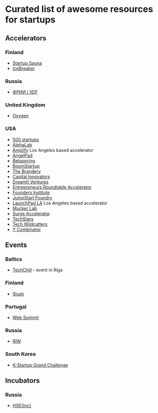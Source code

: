 # Curated list of awesome resources for startups

## Accelerators

### Finland

* [Startup Sauna](http://startupsauna.com)
* [IceBreaker](https://icebreaker.vc)

### Russia

* [ФРИИ / IIDF](http://www.iidf.ru/)

### United Kingdom

* [Oxygen](http://www.oxygenaccelerator.com)

### USA

* [500 startups](http://500.co)
* [AlphaLab](http://alphalab.org/)
* [Amplify](http://amplify.la) Los Angeles based accelerator
* [AngelPad](http://angelpad.org/)
* [Betaspring](http://betaspring.com/)
* [BoomStartup](http://boomstartup.com/)
* [The Brandery](http://brandery.org/)
* [Capital Innovators](http://capitalinnovators.com/)
* [DreamIt Ventures](http://www.dreamitventures.com/)
* [Entrepreneurs Roundtable Accelerator](http://eranyc.com/)
* [Founders Institute](http://fi.co/)
* [JumpStart Foundry](http://www.jsf.co/)
* [LaunchPad LA](http://launchpad.la/) Los Angeles based accelerator
* [Mucker Lab](http://www.muckercapital.com/)
* [Surge Accelerator](http://www.surgeaccelerator.com/)
* [TechStars](http://www.techstars.com/)
* [Tech Wildcatters](http://techwildcatters.com/)
* [Y Combinator](https://www.ycombinator.com)

## Events

### Baltics

* [TechChill](http://www.techchill.co) - event in Riga

### Finland

* [Slush](http://www.slush.org)

### Portugal

* [Web Summit](https://websummit.net)

### Russia

* [RIW](http://riw.moscow)

### South Korea

* [K-Startup Grand Challenge](http://www.k-startupgc.org)
 
## Incubators

### Russia

* [HSE{Inc}](http://inc.hse.ru/)
